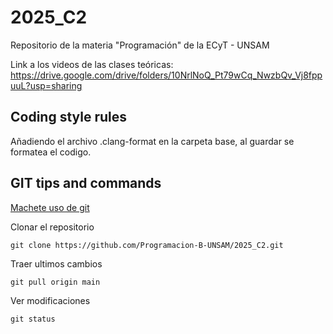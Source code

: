# 2025_C2
Repositorio de la materia "Programación" de la ECyT - UNSAM

Link a los videos de las clases teóricas: https://drive.google.com/drive/folders/10NrlNoQ_Pt79wCq_NwzbQv_Vj8fppuuL?usp=sharing

## Coding style rules

Añadiendo el archivo .clang-format en la carpeta base, al guardar se formatea el codigo. 

## GIT tips and commands

[Machete uso de git](
    https://training.github.com/downloads/es_ES/github-git-cheat-sheet.pdf
)


Clonar el repositorio 
```
git clone https://github.com/Programacion-B-UNSAM/2025_C2.git
```

Traer ultimos cambios 
```
git pull origin main
```

Ver modificaciones  
```
git status
```
